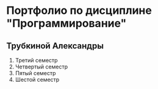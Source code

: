 # Портфолио по дисциплине "Программирование"

## Трубкиной Александры

1. Третий семестр
2. Четвертый семестр
3. Пятый семестр
4. Шестой семестр


